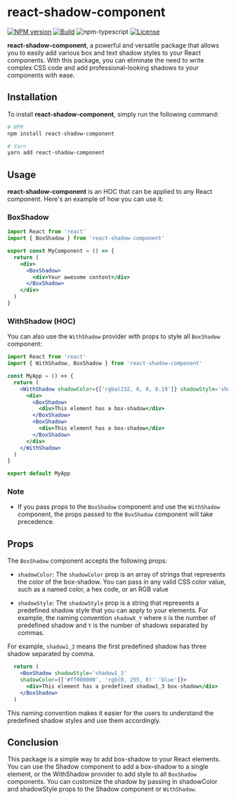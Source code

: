 # react-shadow-component

[![NPM version][npm-image]][npm-url]
[![Build][github-build]][github-build-url]
![npm-typescript]
[![License][github-license]][github-license-url]

**react-shadow-component**, a powerful and versatile package that allows you to easily add various box and text shadow styles to your React components. With this package, you can eliminate the need to write complex CSS code and add professional-looking shadows to your components with ease.

## Installation

To install **react-shadow-component**, simply run the following command:

```sh
# NPM
npm install react-shadow-component

# Yarn
yarn add react-shadow-component
```

## Usage

**react-shadow-component** is an HOC that can be applied to any React component. Here's an example of how you can use it:

### BoxShadow

```jsx
import React from 'react'
import { BoxShadow } from 'react-shadow-component'

export const MyComponent = () => {
  return (
    <div>
      <BoxShadow>
        <div>Your awesome content</div>
      </BoxShadow>
    </div>
  )
}
```

### WithShadow (HOC)

You can also use the `WithShadow` provider with props to style all `BoxShadow` component:

```jsx
import React from 'react'
import { WithShadow, BoxShadow } from 'react-shadow-component'

const MyApp = () => {
  return (
    <WithShadow shadowColor={['rgba(232, 0, 0, 0.19']} shadowStyle='shadow2_1'>
      <div>
        <BoxShadow>
          <div>This element has a box-shadow</div>
        </BoxShadow>
        <BoxShadow>
          <div>This element has a box-shadow</div>
        </BoxShadow>
      </div>
    </WithShadow>
  )
}

export default MyApp
```

### Note

- If you pass props to the `BoxShadow` component and use the `WithShadow` component, the props passed to the `BoxShadow` component will take precedence.

## Props

The `BoxShadow` component accepts the following props:

- `shadowColor`: The `shadowColor` prop is an array of strings that represents the color of the box-shadow. You can pass in any valid CSS color value, such as a named color, a hex code, or an RGB value

- `shadowStyle`: The `shadowStyle` prop is a string that represents a predefined shadow style that you can apply to your elements. For example, the naming convention `shadowX_Y` where `X` is the number of predefined shadow and `Y` is the number of shadows separated by commas.

For example, `shadow1_3` means the first predefined shadow has three shadow separated by comma.

```jsx
  return (
    <BoxShadow shadowStyle='shadow1_3'
    shadowColor={['#ff000000', 'rgb(0, 255, 0)' 'blue']}>
      <div>This element has a predefined shadow1_3 box-shadow</div>
    </BoxShadow>
  )

```

This naming convention makes it easier for the users to understand the predefined shadow styles and use them accordingly.

## Conclusion

This package is a simple way to add box-shadow to your React elements. You can use the Shadow component to add a box-shadow to a single element, or the WithShadow provider to add style to all `BoxShadow` components. You can customize the shadow by passing in shadowColor and shadowStyle props to the Shadow component or `WithShadow`.

[npm-url]: https://www.npmjs.com/package/react-shadow-component
[npm-image]: https://img.shields.io/npm/v/react-shadow-component
[github-license]: https://img.shields.io/github/license/geekreflex/react-shadow-component
[github-license-url]: https://github.com/geekreflex/react-shadow-component/blob/master/LICENSE
[github-build]: https://github.com/geekreflex/react-shadow-component/actions/workflows/publish.yml/badge.svg
[github-build-url]: https://github.com/geekreflex/react-shadow-component/actions/workflows/publish.yml
[npm-typescript]: https://img.shields.io/npm/types/react-shadow-component
